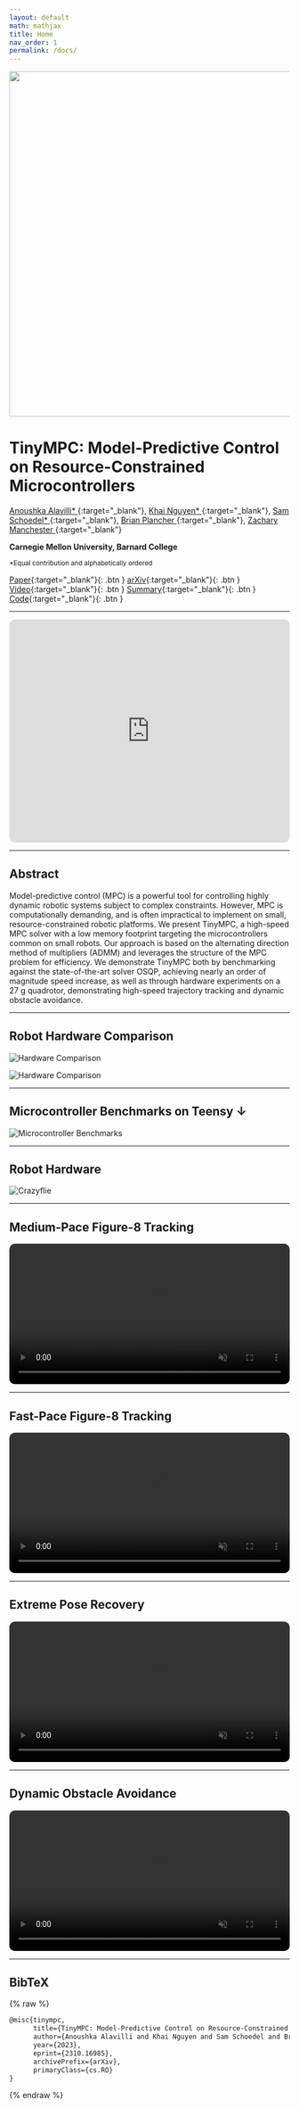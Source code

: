 ```yaml
---
layout: default
math: mathjax
title: Home
nav_order: 1
permalink: /docs/
---
```


<img src="../assets/images/logo2.png" width=620 />

# **TinyMPC: Model-Predictive Control on Resource-Constrained Microcontrollers**

[Anoushka Alavilli* ](https://www.linkedin.com/in/anoushka-alavilli-89586b178/){:target="_blank"},
[Khai Nguyen* ](https://xkhainguyen.github.io/){:target="_blank"}, 
[Sam Schoedel* ](https://samschoedel.com/){:target="_blank"}, 
[Brian Plancher ](https://brianplancher.com/){:target="_blank"}, 
[Zachary Manchester ](https://www.linkedin.com/in/zacmanchester/){:target="_blank"}

**Carnegie Mellon University, Barnard College**

<sup>*Equal contribution and alphabetically ordered</sup>

[Paper](/docs/){:target="_blank"}{: .btn }
[arXiv](https://arxiv.org/abs/2310.16985){:target="_blank"}{: .btn }
[Video](https://www.youtube.com/watch?v=NKOrRyhcr6w){:target="_blank"}{: .btn }
[Summary](/docs/){:target="_blank"}{: .btn }
[Code](https://github.com/tinympc/tinympc){:target="_blank"}{: .btn }

---

<iframe height="400" src="https://www.youtube.com/embed/NKOrRyhcr6w" title="YouTube video player" frameborder="0" style="border: 0px solid #bbb; border-radius: 10px; width: 100%;" allow="accelerometer; autoplay; clipboard-write; encrypted-media; gyroscope; picture-in-picture" allowfullscreen=""></iframe>

---

## Abstract

Model-predictive control (MPC) is a powerful tool for controlling highly dynamic robotic systems subject to complex constraints. However, MPC is computationally demanding, and is often impractical to implement on small, resource-constrained robotic platforms. We present TinyMPC, a high-speed MPC solver with a low memory footprint targeting the microcontrollers common on small robots. Our approach is based on the alternating direction method of multipliers (ADMM) and leverages the structure of the MPC problem for efficiency. We demonstrate TinyMPC both by benchmarking against the state-of-the-art solver OSQP, achieving nearly an order of magnitude speed increase, as well as through hardware experiments on a 27 g quadrotor, demonstrating high-speed trajectory tracking and dynamic obstacle avoidance.

---

## Robot Hardware Comparison

![Hardware Comparison](../assets/images/hardware_comp2.png)

![Hardware Comparison](../assets/images/hardware_comp1.png)

---

## Microcontroller Benchmarks on Teensy ↓

![Microcontroller Benchmarks](../assets/images/mcu_bench.png)

---

## Robot Hardware

![Crazyflie](../assets/images/cf.png)

---

## Medium-Pace Figure-8 Tracking

<!-- <iframe width="840" height="473" src="../assets/videos/fig81.mp4" title="youtube video player" frameborder="0" allow="accelerometer; autoplay; clipboard-write; encrypted-media; gyroscope; picture-in-picture" allowfullscreen></iframe> -->

<video width="100%" preload="auto" muted autoplay controls loop style="border: 0px solid #bbb; border-radius: 10px; width: 100%;">
    <source src="../assets/videos/fig81.mp4" type="video/mp4">
</video>

---

## Fast-Pace Figure-8 Tracking

<!-- <iframe width="840" height="473" src="../assets/videos/fig82.mp4" title="youtube video player" frameborder="0" allow="accelerometer; autoplay; clipboard-write; encrypted-media; gyroscope; picture-in-picture" allowfullscreen></iframe> -->

<video width="100%" preload="auto" muted autoplay controls loop style="border: 0px solid #bbb; border-radius: 10px; width: 100%;">
    <source src="../assets/videos/fig82.mp4" type="video/mp4">
</video>

---

## Extreme Pose Recovery

<!-- <iframe width="840" height="473" src="../assets/videos/fextreme.mp4" title="youtube video player" frameborder="0" allow="accelerometer; autoplay; clipboard-write; encrypted-media; gyroscope; picture-in-picture" allowfullscreen></iframe> -->

<video width="100%" preload="auto" muted autoplay controls loop style="border: 0px solid #bbb; border-radius: 10px; width: 100%;">
    <source src="../assets/videos/fextreme.mp4" type="video/mp4">
</video>

---

## Dynamic Obstacle Avoidance

<!-- <iframe width="840" height="473" src="../assets/videos/favoid.mp4" title="youtube video player" frameborder="0" allow="accelerometer; autoplay; clipboard-write; encrypted-media; gyroscope; picture-in-picture" allowfullscreen></iframe> -->

<video width="100%" preload="auto" muted autoplay controls loop style="border: 0px solid #bbb; border-radius: 10px; width: 100%;">
    <source src="../assets/videos/favoid.mp4" type="video/mp4">
</video>

---

## BibTeX
{% raw %}
```latex
@misc{tinympc,
      title={TinyMPC: Model-Predictive Control on Resource-Constrained Microcontrollers}, 
      author={Anoushka Alavilli and Khai Nguyen and Sam Schoedel and Brian Plancher and Zachary Manchester},
      year={2023},
      eprint={2310.16985},
      archivePrefix={arXiv},
      primaryClass={cs.RO}
}
```
{% endraw %}